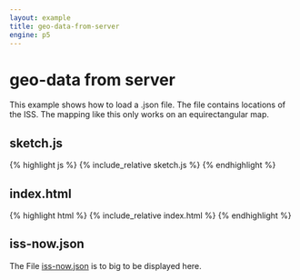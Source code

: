 ```yaml
---
layout: example
title: geo-data-from-server
engine: p5
---
```


# geo-data from server

This example shows how to load a .json file. The file contains locations of the ISS. The mapping like this only works on an equirectangular map.  

## sketch.js 
{% highlight js %}
{% include_relative sketch.js %}
{% endhighlight %}

## index.html 

{% highlight html %}
{% include_relative index.html %}
{% endhighlight %}


## iss-now.json 

The File [iss-now.json](iss-now.json) is to big to be displayed here.   

